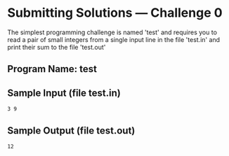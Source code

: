 # Submitting Solutions — Challenge 0

The simplest programming challenge is named 'test' and requires you to read a pair of small integers from a single input line in the file 'test.in' and print their sum to the file 'test.out'

## Program Name: test

## Sample Input (file test.in)

```
3 9
```

## Sample Output (file test.out)

```
12
```

